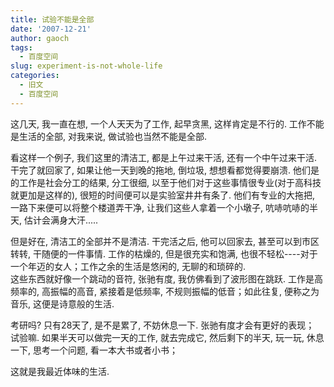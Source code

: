 ```yaml
---
title: 试验不能是全部
date: '2007-12-21'
author: gaoch
tags:
  - 百度空间
slug: experiment-is-not-whole-life
categories:
  - 旧文
  - 百度空间
---
```


这几天, 我一直在想, 一个人天天为了工作, 起早贪黑, 这样肯定是不行的.
工作不能是生活的全部, 对我来说, 做试验也当然不能是全部.  
  
看这样一个例子, 我们这里的清洁工, 都是上午过来干活,
还有一个中午过来干活. 干完了就回家了, 如果让他一天到晚的拖地, 倒垃圾,
想想看都觉得要崩溃. 他们是的工作是社会分工的结果, 分工很细,
以至于他们对于这些事情很专业(对于高科技就更加是这样的),
很短的时间便可以是实验室井井有条了. 他们有专业的大拖把,
一路下来便可以将整个楼道弄干净, 让我们这些人拿着一个小墩子,
吭哧吭哧的半天, 估计会满身大汗.....  
  
但是好在, 清洁工的全部并不是清洁. 干完活之后, 他可以回家去,
甚至可以到市区转转, 干随便的一件事情. 工作的枯燥的, 但是很充实和饱满,
也很不轻松----对于一个年迈的女人；工作之余的生活是悠闲的,
无聊的和琐碎的.  
这些东西就好像一个跳动的音符, 张驰有度, 我仿佛看到了波形图在跳跃.
工作是高频率的, 高振幅的高音, 紧接着是低频率,
不规则振幅的低音；如此往复, 便称之为音乐, 这便是诗意般的生活.  
  
  
考研吗? 只有28天了, 是不是累了, 不妨休息一下.
张驰有度才会有更好的表现；  
试验嘛. 如果半天可以做完一天的工作, 就去完成它, 然后剩下的半天, 玩一玩,
休息一下, 思考一个问题, 看一本大书或者小书；  
  
这就是我最近体味的生活.
